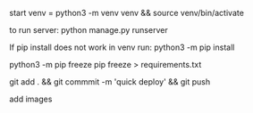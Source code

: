 start venv = python3 -m venv venv && source venv/bin/activate

to run server: python manage.py runserver

If pip install does not work in venv run: python3 -m pip install <dependency>

python3 -m pip freeze 
pip freeze > requirements.txt


git add . && git commmit -m 'quick deploy' && git push

add images


